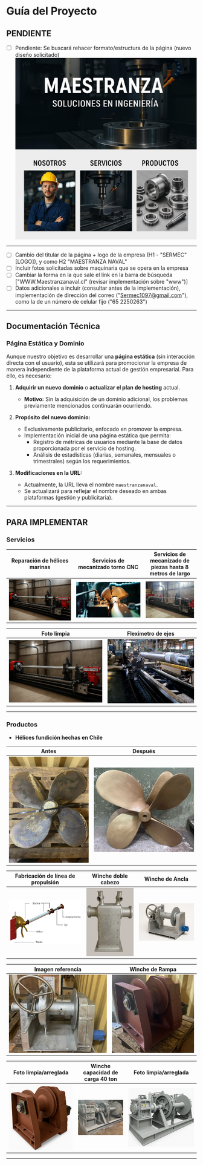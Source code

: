 # Guía del Proyecto

## PENDIENTE

* [ ] Pendiente: Se buscará rehacer formato/estructura de la página (nuevo diseño solicitado)  
  ![Idea principal](./image/nuevo_formato.jpg)

---
* [ ] Cambio del titular de la página + logo de la empresa (H1 - "SERMEC" [LOGO]), y como H2 "MAESTRANZA NAVAL"
* [ ] Incluir fotos solicitadas sobre maquinaria que se opera en la empresa
* [ ] Cambiar la forma en la que sale el link en la barra de búsqueda ["WWW.Maestranzanaval.cl" (revisar implementación sobre "www")]
* [ ] Datos adicionales a incluir (consultar antes de la implementación), implementación de dirección del correo ("Sermec1097@gmail.com"), como la de un número de celular fijo ("65 2250263")

---

## Documentación Técnica

### Página Estática y Dominio

Aunque nuestro objetivo es desarrollar una **página estática** (sin interacción directa con el usuario), esta se utilizará para promocionar la empresa de manera independiente de la plataforma actual de gestión empresarial. Para ello, es necesario:

1. **Adquirir un nuevo dominio** o **actualizar el plan de hosting** actual.  
   - **Motivo:** Sin la adquisición de un dominio adicional, los problemas previamente mencionados continuarán ocurriendo.

2. **Propósito del nuevo dominio:**  
   - Exclusivamente publicitario, enfocado en promover la empresa.  
   - Implementación inicial de una página estática que permita:  
     - Registro de métricas de usuarios mediante la base de datos proporcionada por el servicio de hosting.  
     - Análisis de estadísticas (diarias, semanales, mensuales o trimestrales) según los requerimientos.

3. **Modificaciones en la URL:**  
   - Actualmente, la URL lleva el nombre `maestranzanaval`.  
   - Se actualizará para reflejar el nombre deseado en ambas plataformas (gestión y publicitaria).

---

## PARA IMPLEMENTAR

### Servicios  

| Reparación de hélices marinas | Servicios de mecanizado torno CNC | Servicios de mecanizado de piezas hasta 8 metros de largo |
|:-----------------------------:|:---------------------------------:|:---------------------------------------------------------:|
| ![F1](./image/Pasted%20image%20(0).png) | ![F2](./image/Pasted%20image%20(2).png) | ![F3](./image/Pasted%20image%20(1).png) |

| Foto limpia | Flexímetro de ejes |
|:----------:|:------------------:|
| ![F4](./image/Pasted%20image%20(0).png) | ![F5](./image/Pasted%20image%20(3).png) |

---

### Productos  

- **Hélices fundición hechas en Chile**  

| Antes | Después |
|:-----:|:-------:|
| ![F6](./image/Pasted%20image%20(4).png) | ![F7](./image/Pasted%20image%20(5).png) |

| Fabricación de línea de propulsión | Winche doble cabezo | Winche de Ancla |
|:----------------------------------:|:-------------------:|:---------------:|
| ![F8](./image/Pasted%20image%20(6).png) | ![F9](./image/Pasted%20image%20(7).png) | ![F10](./image/Pasted%20image%20(8).png) |

| Imagen referencia | Winche de Rampa |
|:-----------------:|:---------------:|
| ![F11](./image/Pasted%20image%20(9).png) | ![F12](./image/Pasted%20image%20(10).png) |

| Foto limpia/arreglada | Winche capacidad de carga 40 ton | Foto limpia/arreglada |
|:---------------------:|:-------------------------------:|:---------------------:|
| ![F13](./image/Pasted%20image%20(11).png) | ![F14](./image/Pasted%20image%20(12).png) | ![F15](./image/Pasted%20image%20(13).png) |

---